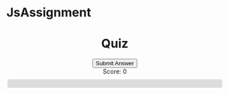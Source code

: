 # JsAssignment
<!DOCTYPE html>
<html lang="en">
<head>
  <meta charset="UTF-8">
  <meta name="viewport" content="width=device-width, initial-scale=1.0">
  <title>Quiz Website</title>
  <style>
    /* Add your CSS styles here */
    #quiz-container {
      max-width: 500px;
      margin: 0 auto;
      text-align: center;
    }
    #progress-bar {
      width: 100%;
      background-color: #ddd;
      border-radius: 5px;
      margin-top: 10px;
      overflow: hidden;
    }
    #progress {
      width: 0;
      height: 20px;
      background-color: #4caf50;
      transition: width 0.5s ease;
    }
  </style>
</head>
<body>
  <div id="quiz-container">
    <h1>Quiz</h1>
    <div id="question"></div>
    <div id="answers"></div>
    <button id="submit-btn">Submit Answer</button>
    <div id="result"></div>
    <div id="score">Score: <span id="score-value">0</span></div>
    <div id="progress-bar">
      <div id="progress"></div>
    </div>
  </div>

  <script>
    // Quiz Data
    const quizQuestions = [
      {
        question: "What is the capital of France?",
        options: ["Paris", "London", "Berlin", "Rome"],
        correctAnswer: "Paris"
      },
      {
        question: "Which planet is known as the Red Planet?",
        options: ["Jupiter", "Mars", "Venus", "Saturn"],
        correctAnswer: "Mars"
      },
      {
        question: "Who wrote 'To Kill a Mockingbird'?",
        options: ["Harper Lee", "J.K. Rowling", "Charles Dickens", "Ernest Hemingway"],
        correctAnswer: "Harper Lee"
      },
      {
        question: "What is the chemical symbol for water?",
        options: ["H2O", "CO2", "NaCl", "O2"],
        correctAnswer: "H2O"
      },
      {
        question: "Which is the largest ocean?",
        options: ["Atlantic Ocean", "Indian Ocean", "Arctic Ocean", "Pacific Ocean"],
        correctAnswer: "Pacific Ocean"
      }
    ];

    // Global variables
    let currentQuestionIndex = 0;
    let score = 0;
    const questionTimeLimit = 15; // in seconds
    let timeLeft = questionTimeLimit;
    let timerInterval;

    // Functions
    function displayQuestion() {
      const currentQuestion = quizQuestions[currentQuestionIndex];
      const questionElement = document.getElementById("question");
      const answersElement = document.getElementById("answers");

      questionElement.textContent = currentQuestion.question;
      answersElement.innerHTML = "";

      currentQuestion.options.forEach(option => {
        const optionElement = document.createElement("button");
        optionElement.textContent = option;
        optionElement.addEventListener("click", () => checkAnswer(option));
        answersElement.appendChild(optionElement);
      });

      // Reset timer
      clearInterval(timerInterval);
      timeLeft = questionTimeLimit;
      updateProgressBar();
      timerInterval = setInterval(() => {
        timeLeft--;
        if (timeLeft <= 0) {
          clearInterval(timerInterval);
          checkAnswer(null); // Time's up, check with null option
        }
        updateProgressBar();
      }, 1000);
    }

    function checkAnswer(selectedAnswer) {
      const currentQuestion = quizQuestions[currentQuestionIndex];
      const resultElement = document.getElementById("result");
      const scoreElement = document.getElementById("score-value");

      clearInterval(timerInterval);

      if (selectedAnswer === currentQuestion.correctAnswer) {
        resultElement.textContent = "Correct!";
        resultElement.style.color = "green";
        score++;
      } else if (selectedAnswer !== null) {
        resultElement.textContent = "Wrong!";
        resultElement.style.color = "red";
      } else {
        resultElement.textContent = "Time's up!";
        resultElement.style.color = "red";
      }

      scoreElement.textContent = score;
      currentQuestionIndex++;

      if (currentQuestionIndex < quizQuestions.length) {
        setTimeout(displayQuestion, 1000); // Delay for transition
      } else {
        // Quiz finished
        resultElement.textContent = `Quiz finished! Final score: ${score} out of ${quizQuestions.length}`;
        document.getElementById("submit-btn").style.display = "none";
      }
    }

    function updateProgressBar() {
      const progress = (timeLeft / questionTimeLimit) * 100;
      document.getElementById("progress").style.width = progress + "%";
    }

    // Initial setup
    displayQuestion();
  </script>
</body>
</html>
